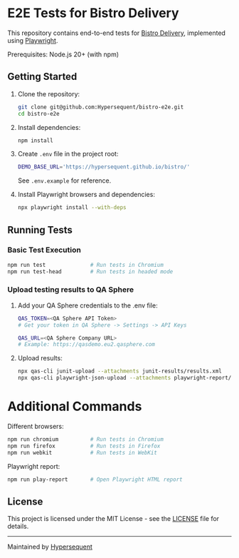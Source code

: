 # E2E Tests for Bistro Delivery

This repository contains end-to-end tests for [Bistro Delivery](https://github.com/hypersequent/bistro), implemented using [Playwright](https://playwright.dev/).

Prerequisites: Node.js 20+ (with npm)

## Getting Started

1. Clone the repository:

   ```bash
   git clone git@github.com:Hypersequent/bistro-e2e.git
   cd bistro-e2e
   ```

2. Install dependencies:

   ```bash
   npm install
   ```

3. Create `.env` file in the project root:

   ```bash
   DEMO_BASE_URL='https://hypersequent.github.io/bistro/'
   ```

   See `.env.example` for reference.

4. Install Playwright browsers and dependencies:
   ```bash
   npx playwright install --with-deps
   ```

## Running Tests

### Basic Test Execution

```bash
npm run test              # Run tests in Chromium
npm run test-head         # Run tests in headed mode
```

### Upload testing results to QA Sphere

1. Add your QA Sphere credentials to the .env file:

   ```bash
   QAS_TOKEN=<QA Sphere API Token>
   # Get your token in QA Sphere -> Settings -> API Keys

   QAS_URL=<QA Sphere Company URL>
   # Example: https://qasdemo.eu2.qasphere.com
   ```

2. Upload results:

   ```bash
   npx qas-cli junit-upload --attachments junit-results/results.xml                 # For JUnit XML
   npx qas-cli playwright-json-upload --attachments playwright-report/results.json  # For Playwright JSON
   ```

# Additional Commands

Different browsers:

```bash
npm run chromium          # Run tests in Chromium
npm run firefox           # Run tests in Firefox
npm run webkit            # Run tests in WebKit
```

Playwright report:

```bash
npm run play-report       # Open Playwright HTML report
```

## License

This project is licensed under the MIT License - see the [LICENSE](LICENSE) file for details.

---

Maintained by [Hypersequent](https://github.com/Hypersequent)
